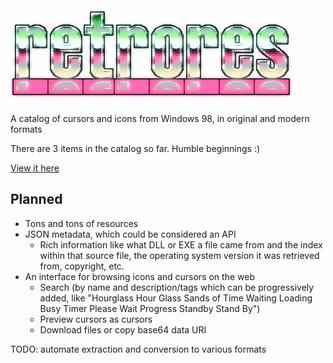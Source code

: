 # [![Retrores](docs/assets/retrores-green-pink-glowy.png)](https://retrores.ml/)
A catalog of cursors and icons from Windows 98, in original and modern formats

There are 3 items in the catalog so far. Humble beginnings :)

[View it here](https://retrores.ml/)

## Planned

* Tons and tons of resources
* JSON metadata, which could be considered an API
	* Rich information like what DLL or EXE a file came from and the index within that source file, the operating system version it was retrieved from, copyright, etc.
* An interface for browsing icons and cursors on the web
	* Search (by name and description/tags which can be progressively added, like 
	"Hourglass Hour Glass Sands of Time Waiting Loading Busy Timer Please Wait Progress Standby Stand By")
	* Preview cursors as cursors
	* Download files or copy base64 data URI

TODO: automate extraction and conversion to various formats

